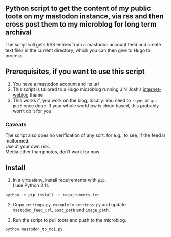 ## Python script to get the content of my public toots on my mastodon instance, via rss  and then cross post them to my microblog for long term archival
The script will gets RSS entries from a mastodon account feed and create text files in the current directory, which you can then give to Hugo to process

## Prerequisites, if you want to use this script
1. You have a mastodon account and its url
2. This script is tailored to a Hugo microblog running J N Josh’s [internet-weblog](https://github.com/jnjosh/internet-weblog) theme
3. This works if, you work on the blog, locally. You need to `rsync` or `git-push` once done. If your whole workflow is cloud based, this probably won’t do it for you 


 ### Caveats
The script also does no verification of any sort. for e.g.,  to see, if the feed is malformed.  
Use at your own risk.  
Media other than photos, don’t work for now.  

## Install
1. In a virtualenv, install requirements with `pip`.  
I use Python 3.11.

```bash
python -m pip install -r requirements.txt
```

2. Copy `settings.py.example` to `settings.py` and update `mastodon_feed_url`, `post_path` and `image_path`.  
  

3. Run the script to pull toots and push to the microblog.
```bash
python mastodon_to_moi.py
```
